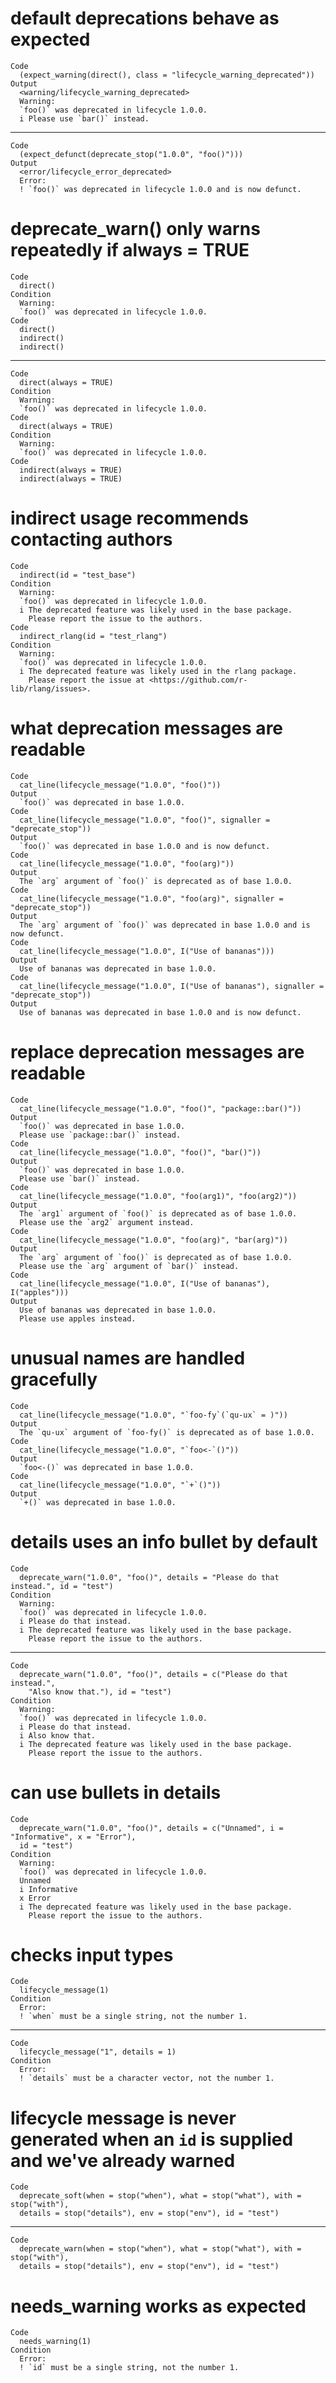 # default deprecations behave as expected

    Code
      (expect_warning(direct(), class = "lifecycle_warning_deprecated"))
    Output
      <warning/lifecycle_warning_deprecated>
      Warning:
      `foo()` was deprecated in lifecycle 1.0.0.
      i Please use `bar()` instead.

---

    Code
      (expect_defunct(deprecate_stop("1.0.0", "foo()")))
    Output
      <error/lifecycle_error_deprecated>
      Error:
      ! `foo()` was deprecated in lifecycle 1.0.0 and is now defunct.

# deprecate_warn() only warns repeatedly if always = TRUE

    Code
      direct()
    Condition
      Warning:
      `foo()` was deprecated in lifecycle 1.0.0.
    Code
      direct()
      indirect()
      indirect()

---

    Code
      direct(always = TRUE)
    Condition
      Warning:
      `foo()` was deprecated in lifecycle 1.0.0.
    Code
      direct(always = TRUE)
    Condition
      Warning:
      `foo()` was deprecated in lifecycle 1.0.0.
    Code
      indirect(always = TRUE)
      indirect(always = TRUE)

# indirect usage recommends contacting authors

    Code
      indirect(id = "test_base")
    Condition
      Warning:
      `foo()` was deprecated in lifecycle 1.0.0.
      i The deprecated feature was likely used in the base package.
        Please report the issue to the authors.
    Code
      indirect_rlang(id = "test_rlang")
    Condition
      Warning:
      `foo()` was deprecated in lifecycle 1.0.0.
      i The deprecated feature was likely used in the rlang package.
        Please report the issue at <https://github.com/r-lib/rlang/issues>.

# what deprecation messages are readable

    Code
      cat_line(lifecycle_message("1.0.0", "foo()"))
    Output
      `foo()` was deprecated in base 1.0.0.
    Code
      cat_line(lifecycle_message("1.0.0", "foo()", signaller = "deprecate_stop"))
    Output
      `foo()` was deprecated in base 1.0.0 and is now defunct.
    Code
      cat_line(lifecycle_message("1.0.0", "foo(arg)"))
    Output
      The `arg` argument of `foo()` is deprecated as of base 1.0.0.
    Code
      cat_line(lifecycle_message("1.0.0", "foo(arg)", signaller = "deprecate_stop"))
    Output
      The `arg` argument of `foo()` was deprecated in base 1.0.0 and is now defunct.
    Code
      cat_line(lifecycle_message("1.0.0", I("Use of bananas")))
    Output
      Use of bananas was deprecated in base 1.0.0.
    Code
      cat_line(lifecycle_message("1.0.0", I("Use of bananas"), signaller = "deprecate_stop"))
    Output
      Use of bananas was deprecated in base 1.0.0 and is now defunct.

# replace deprecation messages are readable

    Code
      cat_line(lifecycle_message("1.0.0", "foo()", "package::bar()"))
    Output
      `foo()` was deprecated in base 1.0.0.
      Please use `package::bar()` instead.
    Code
      cat_line(lifecycle_message("1.0.0", "foo()", "bar()"))
    Output
      `foo()` was deprecated in base 1.0.0.
      Please use `bar()` instead.
    Code
      cat_line(lifecycle_message("1.0.0", "foo(arg1)", "foo(arg2)"))
    Output
      The `arg1` argument of `foo()` is deprecated as of base 1.0.0.
      Please use the `arg2` argument instead.
    Code
      cat_line(lifecycle_message("1.0.0", "foo(arg)", "bar(arg)"))
    Output
      The `arg` argument of `foo()` is deprecated as of base 1.0.0.
      Please use the `arg` argument of `bar()` instead.
    Code
      cat_line(lifecycle_message("1.0.0", I("Use of bananas"), I("apples")))
    Output
      Use of bananas was deprecated in base 1.0.0.
      Please use apples instead.

# unusual names are handled gracefully

    Code
      cat_line(lifecycle_message("1.0.0", "`foo-fy`(`qu-ux` = )"))
    Output
      The `qu-ux` argument of `foo-fy()` is deprecated as of base 1.0.0.
    Code
      cat_line(lifecycle_message("1.0.0", "`foo<-`()"))
    Output
      `foo<-()` was deprecated in base 1.0.0.
    Code
      cat_line(lifecycle_message("1.0.0", "`+`()"))
    Output
      `+()` was deprecated in base 1.0.0.

# details uses an info bullet by default

    Code
      deprecate_warn("1.0.0", "foo()", details = "Please do that instead.", id = "test")
    Condition
      Warning:
      `foo()` was deprecated in lifecycle 1.0.0.
      i Please do that instead.
      i The deprecated feature was likely used in the base package.
        Please report the issue to the authors.

---

    Code
      deprecate_warn("1.0.0", "foo()", details = c("Please do that instead.",
        "Also know that."), id = "test")
    Condition
      Warning:
      `foo()` was deprecated in lifecycle 1.0.0.
      i Please do that instead.
      i Also know that.
      i The deprecated feature was likely used in the base package.
        Please report the issue to the authors.

# can use bullets in details 

    Code
      deprecate_warn("1.0.0", "foo()", details = c("Unnamed", i = "Informative", x = "Error"),
      id = "test")
    Condition
      Warning:
      `foo()` was deprecated in lifecycle 1.0.0.
      Unnamed
      i Informative
      x Error
      i The deprecated feature was likely used in the base package.
        Please report the issue to the authors.

# checks input types

    Code
      lifecycle_message(1)
    Condition
      Error:
      ! `when` must be a single string, not the number 1.

---

    Code
      lifecycle_message("1", details = 1)
    Condition
      Error:
      ! `details` must be a character vector, not the number 1.

# lifecycle message is never generated when an `id` is supplied and we've already warned

    Code
      deprecate_soft(when = stop("when"), what = stop("what"), with = stop("with"),
      details = stop("details"), env = stop("env"), id = "test")

---

    Code
      deprecate_warn(when = stop("when"), what = stop("what"), with = stop("with"),
      details = stop("details"), env = stop("env"), id = "test")

# needs_warning works as expected

    Code
      needs_warning(1)
    Condition
      Error:
      ! `id` must be a single string, not the number 1.


